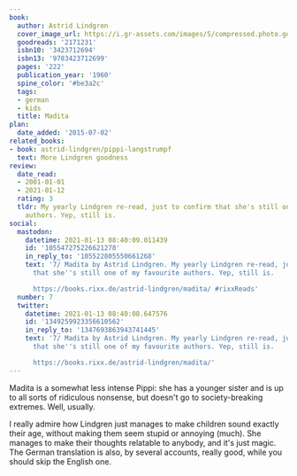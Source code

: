 ```yaml
---
book:
  author: Astrid Lindgren
  cover_image_url: https://i.gr-assets.com/images/S/compressed.photo.goodreads.com/books/1327581153l/2171231._SX98_.jpg
  goodreads: '2171231'
  isbn10: '3423712694'
  isbn13: '9783423712699'
  pages: '222'
  publication_year: '1960'
  spine_color: '#be3a2c'
  tags:
  - german
  - kids
  title: Madita
plan:
  date_added: '2015-07-02'
related_books:
- book: astrid-lindgren/pippi-langstrumpf
  text: More Lindgren goodness
review:
  date_read:
  - 2001-01-01
  - 2021-01-12
  rating: 3
  tldr: My yearly Lindgren re-read, just to confirm that she's still one of my favourite
    authors. Yep, still is.
social:
  mastodon:
    datetime: 2021-01-13 08:40:09.011439
    id: '105547275226621278'
    in_reply_to: '105522805550661268'
    text: '7/ Madita by Astrid Lindgren. My yearly Lindgren re-read, just to confirm
      that she''s still one of my favourite authors. Yep, still is.

      https://books.rixx.de/astrid-lindgren/madita/ #rixxReads'
  number: 7
  twitter:
    datetime: 2021-01-13 08:40:08.647576
    id: '1349259923356610562'
    in_reply_to: '1347693863943741445'
    text: '7/ Madita by Astrid Lindgren. My yearly Lindgren re-read, just to confirm
      that she''s still one of my favourite authors. Yep, still is.

      https://books.rixx.de/astrid-lindgren/madita/'
---
```


Madita is a somewhat less intense Pippi: she has a younger sister and is up to all sorts of ridiculous nonsense, but
doesn't go to society-breaking extremes. Well, usually.

I really admire how Lindgren just manages to make children sound exactly their age, without making them seem stupid or
annoying (much). She manages to make their thoughts relatable to anybody, and it's just magic. The German translation is
also, by several accounts, really good, while you should skip the English one.
